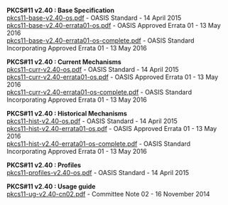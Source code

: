 **PKCS#11 v2.40 : Base Specification**  
[pkcs11-base-v2.40-os.pdf](pkcs11-base-v2.40-os.pdf) - OASIS Standard - 14 April 2015  
[pkcs11-base-v2.40-errata01-os.pdf](pkcs11-base-v2.40-errata01-os.pdf) - OASIS Approved Errata 01 - 13 May 2016  
[pkcs11-base-v2.40-errata01-os-complete.pdf](pkcs11-base-v2.40-errata01-os-complete.pdf) - OASIS Standard Incorporating Approved Errata 01 - 13 May 2016  

**PKCS#11 v2.40 : Current Mechanisms**  
[pkcs11-curr-v2.40-os.pdf](pkcs11-curr-v2.40-os.pdf) - OASIS Standard - 14 April 2015  
[pkcs11-curr-v2.40-errata01-os.pdf](pkcs11-curr-v2.40-errata01-os.pdf) - OASIS Approved Errata 01 - 13 May 2016  
[pkcs11-curr-v2.40-errata01-os-complete.pdf](pkcs11-curr-v2.40-errata01-os-complete.pdf) - OASIS Standard Incorporating Approved Errata 01 - 13 May 2016  

**PKCS#11 v2.40 : Historical Mechanisms**  
[pkcs11-hist-v2.40-os.pdf](pkcs11-hist-v2.40-os.pdf) - OASIS Standard - 14 April 2015  
[pkcs11-hist-v2.40-errata01-os.pdf](pkcs11-hist-v2.40-errata01-os.pdf) - OASIS Approved Errata 01 - 13 May 2016  
[pkcs11-hist-v2.40-errata01-os-complete.pdf](pkcs11-hist-v2.40-errata01-os-complete.pdf) - OASIS Standard Incorporating Approved Errata 01 - 13 May 2016  

**PKCS#11 v2.40 : Profiles**  
[pkcs11-profiles-v2.40-os.pdf](pkcs11-profiles-v2.40-os.pdf) - OASIS Standard - 14 April 2015  

**PKCS#11 v2.40 : Usage guide**  
[pkcs11-ug-v2.40-cn02.pdf](pkcs11-ug-v2.40-cn02.pdf) - Committee Note 02 - 16 November 2014
